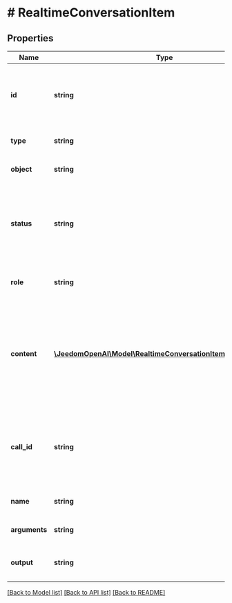 # # RealtimeConversationItem

## Properties

Name | Type | Description | Notes
------------ | ------------- | ------------- | -------------
**id** | **string** | The unique ID of the item, this can be generated by the client to help  manage server-side context, but is not required because the server will  generate one if not provided. | [optional]
**type** | **string** | The type of the item (&#x60;message&#x60;, &#x60;function_call&#x60;, &#x60;function_call_output&#x60;). | [optional]
**object** | **string** | Identifier for the API object being returned - always &#x60;realtime.item&#x60;. | [optional]
**status** | **string** | The status of the item (&#x60;completed&#x60;, &#x60;incomplete&#x60;). These have no effect  on the conversation, but are accepted for consistency with the  &#x60;conversation.item.created&#x60; event. | [optional]
**role** | **string** | The role of the message sender (&#x60;user&#x60;, &#x60;assistant&#x60;, &#x60;system&#x60;), only  applicable for &#x60;message&#x60; items. | [optional]
**content** | [**\JeedomOpenAI\Model\RealtimeConversationItemContentInner[]**](RealtimeConversationItemContentInner.md) | The content of the message, applicable for &#x60;message&#x60; items.  - Message items of role &#x60;system&#x60; support only &#x60;input_text&#x60; content - Message items of role &#x60;user&#x60; support &#x60;input_text&#x60; and &#x60;input_audio&#x60;    content - Message items of role &#x60;assistant&#x60; support &#x60;text&#x60; content. | [optional]
**call_id** | **string** | The ID of the function call (for &#x60;function_call&#x60; and  &#x60;function_call_output&#x60; items). If passed on a &#x60;function_call_output&#x60;  item, the server will check that a &#x60;function_call&#x60; item with the same  ID exists in the conversation history. | [optional]
**name** | **string** | The name of the function being called (for &#x60;function_call&#x60; items). | [optional]
**arguments** | **string** | The arguments of the function call (for &#x60;function_call&#x60; items). | [optional]
**output** | **string** | The output of the function call (for &#x60;function_call_output&#x60; items). | [optional]

[[Back to Model list]](../../README.md#models) [[Back to API list]](../../README.md#endpoints) [[Back to README]](../../README.md)
